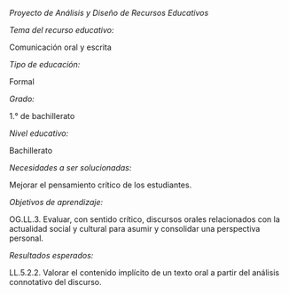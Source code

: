 
*Proyecto de Análisis y Diseño de Recursos Educativos*

*Tema del recurso educativo:* 

Comunicación oral y escrita

*Tipo de educación:* 

Formal

*Grado:* 

1.° de bachillerato

*Nivel educativo:* 

Bachillerato

*Necesidades a ser solucionadas:*

Mejorar el pensamiento crítico de los estudiantes.

*Objetivos de aprendizaje:* 

OG.LL.3. Evaluar, con sentido crítico, discursos orales relacionados con la actualidad social y cultural para asumir y consolidar una perspectiva personal.

*Resultados esperados:*

LL.5.2.2. Valorar el contenido implícito de un texto oral a partir del análisis connotativo del discurso.

